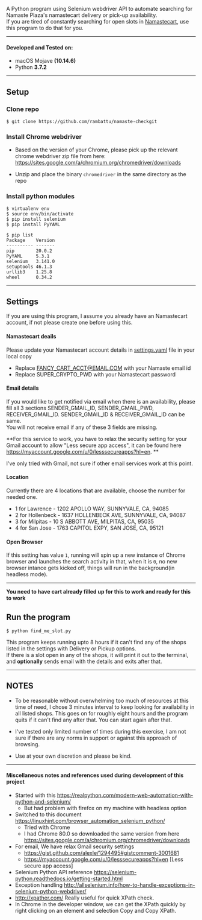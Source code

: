 A Python program using Selenium webdriver API to automate searching for Namaste Plaza's namastecart 
delivery or pick-up availability.  
If you are tired of constantly searching for open slots in [Namastecart](https://www.namastecart.com/), 
use this program to do that for you.

---

#### Developed and Tested on:
- macOS Mojave **(10.14.6)**
- Python **3.7.2**

---

## Setup

### Clone repo
```
$ git clone https://github.com/rambattu/namaste-checkgit
```

### Install Chrome webdriver
- Based on the version of your Chrome, please pick up the relevant chrome webdriver
zip file from here:  
https://sites.google.com/a/chromium.org/chromedriver/downloads

- Unzip and place the binary `chromedriver` in the same directory as the repo

### Install python modules

```
$ virtualenv env
$ source env/bin/activate
$ pip install selenium
$ pip install PyYAML
```

```
$ pip list
Package    Version
---------- -------
pip        20.0.2
PyYAML     5.3.1
selenium   3.141.0
setuptools 46.1.3
urllib3    1.25.8
wheel      0.34.2
```

---


## Settings
If you are using this program, I assume you already have an Namastecart account,
if not please create one before using this.  

#### Namastecart deails
Please update your Namastecart account details in [settings.yaml](settings.yaml) file in your local copy
- Replace FANCY_CART_ACCT@EMAIL.COM with your Namaste email id
- Replace SUPER_CRYPTO_PWD with your Namastecart password  

#### Email details 
If you would like to get notified via email when there is an availability, please fill
all 3 sections SENDER_GMAIL_ID, SENDER_GMAIL_PWD, RECEIVER_GMAIL_ID.
SENDER_GMAIL_ID & RECEIVER_GMAIL_ID can be same.  
You will not receive email if any of these 3 fields are missing.  

**For this service to work, you have to relax the security setting for your Gmail account
to allow "Less secure app access", it can be found here https://myaccount.google.com/u/0/lesssecureapps?hl=en. **  

I've only tried with Gmail, not sure if other email services work at this point.

#### Location

Currently there are 4 locations that are available, choose the number for needed one.
- 1 for Lawrence - 1202 APOLLO WAY, SUNNYVALE, CA, 94085
- 2 for Hollenbeck - 1637 HOLLENBECK AVE, SUNNYVALE, CA, 94087
- 3 for Milpitas - 10 S ABBOTT AVE, MILPITAS, CA, 95035
- 4 for San Jose - 1763 CAPITOL EXPY, SAN JOSE, CA, 95121

#### Open Browser
If this setting has value `1`, running will spin up a new instance of Chrome browser
and launches the search activity in that, when it is `0`, no new browser intance gets
kicked off, things will run in the background(in headless mode).

---

**You need to have cart already filled up for this to work and ready for this to work**

## Run the program
```
$ python find_me_slot.py
```

This program keeps running upto 8 hours if it can't find any of the shops listed
in the settings with Delivery or Pickup options.  
If there is a slot open in any of the shops, 
it will print it out to the terminal, and **optionally** sends email
with the details and exits after that.

---

## NOTES
- To be reasonable without overwhelming too much of resources at this time of need, 
I chose 3 minutes interval to keep looking for availability in all listed shops.
This goes on for roughly eight hours and the program quits if it can't find any
after that. You can start again after that.

- I've tested only limited number of times during this exercise, I am not sure if
there are any norms in support or against this approach of browsing.

- Use at your own discretion and please be kind.

---

#### Miscellaneous notes and references used during development of this project
- Started with this https://realpython.com/modern-web-automation-with-python-and-selenium/
    - But had problem with firefox on my machine with headless option
- Switched to this document https://linuxhint.com/browser_automation_selenium_python/
    - Tried with Chrome
    - I had Chrome 80.0 so downloaded the same version from here https://sites.google.com/a/chromium.org/chromedriver/downloads
- For email, We have relax Gmail security settings
    - https://gist.github.com/alexle/1294495#gistcomment-3001681
    - https://myaccount.google.com/u/0/lesssecureapps?hl=en
        [Less secure app access]
- Selenium Python API reference https://selenium-python.readthedocs.io/getting-started.html
- Exception handling http://allselenium.info/how-to-handle-exceptions-in-selenium-python-webdriver/
- http://xpather.com/  Really useful for quick XPath check.
- In Chrome in the developer window, we can get the XPath quickly by right clicking on an element and 
    selection Copy and Copy XPath.